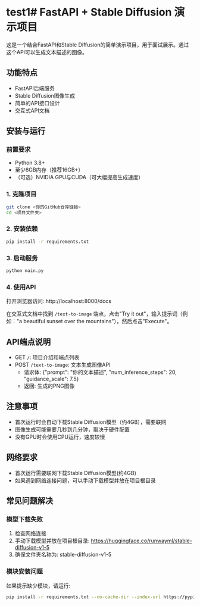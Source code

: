 # test1# FastAPI + Stable Diffusion 演示项目

这是一个结合FastAPI和Stable Diffusion的简单演示项目，用于面试展示。通过这个API可以生成文本描述的图像。

## 功能特点
- FastAPI后端服务
- Stable Diffusion图像生成
- 简单的API接口设计
- 交互式API文档

## 安装与运行

### 前置要求
- Python 3.8+ 
- 至少8GB内存（推荐16GB+）
- （可选）NVIDIA GPU与CUDA（可大幅提高生成速度）

### 1. 克隆项目
```bash
git clone <你的GitHub仓库链接>
cd <项目文件夹>
```

### 2. 安装依赖
```bash
pip install -r requirements.txt
```

### 3. 启动服务
```bash
python main.py
```

### 4. 使用API
打开浏览器访问: http://localhost:8000/docs

在交互式文档中找到 `/text-to-image` 端点，点击"Try it out"，输入提示词（例如："a beautiful sunset over the mountains"），然后点击"Execute"。

## API端点说明
- GET `/`: 项目介绍和端点列表
- POST `/text-to-image`: 文本生成图像API
  - 请求体: {"prompt": "你的文本描述", "num_inference_steps": 20, "guidance_scale": 7.5}
  - 返回: 生成的PNG图像

## 注意事项
- 首次运行时会自动下载Stable Diffusion模型（约4GB），需要联网
- 图像生成可能需要几秒到几分钟，取决于硬件配置
- 没有GPU时会使用CPU运行，速度较慢

## 网络要求
- 首次运行需要联网下载Stable Diffusion模型(约4GB)
- 如果遇到网络连接问题，可以手动下载模型并放在项目根目录

## 常见问题解决
### 模型下载失败
1. 检查网络连接
2. 手动下载模型并放在项目根目录: https://huggingface.co/runwayml/stable-diffusion-v1-5
3. 确保文件夹名称为: stable-diffusion-v1-5

### 模块安装问题
如果提示缺少模块，请运行:
```bash
pip install -r requirements.txt --no-cache-dir --index-url https://pypi.org/simple/
```
